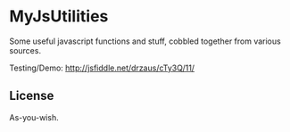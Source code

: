 MyJsUtilities
=============

Some useful javascript functions and stuff, cobbled together from various sources.

Testing/Demo: http://jsfiddle.net/drzaus/cTy3Q/11/

License
-------

As-you-wish.